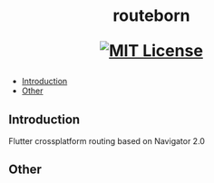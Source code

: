 <h1 align="center">
  routeborn
  <p align="center">
    <a href="https://img.shields.io/badge/License-MIT-green"><img src="https://img.shields.io/badge/License-MIT-green" alt="MIT License"></a>  
  </p>
</h1>

- [Introduction](#introduction)
- [Other](#other)  

## Introduction
Flutter crossplatform routing based on Navigator 2.0 

## Other
